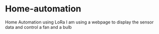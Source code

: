 # Home-automation
Home Automation using LoRa
I am using a webpage to display the sensor data and control a fan and a bulb
